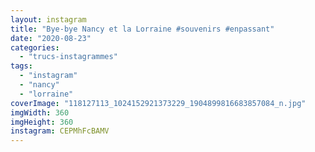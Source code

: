 ```yaml
---
layout: instagram
title: "Bye-bye Nancy et la Lorraine #souvenirs #enpassant"
date: "2020-08-23"
categories: 
  - "trucs-instagrammes"
tags: 
  - "instagram"
  - "nancy"
  - "lorraine"
coverImage: "118127113_1024152921373229_1904899816683857084_n.jpg"
imgWidth: 360
imgHeight: 360
instagram: CEPMhFcBAMV
---
```

